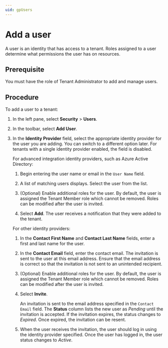 ```yaml
---
uid: gpUsers
---
```


# Add a user

A user is an identity that has access to a tenant. Roles assigned to a user determine what permissions the user has on resources. 

## Prerequisite

You must have the role of Tenant Administrator to add and manage users.

## Procedure

To add a user to a tenant:

1. In the left pane, select **Security** > **Users**.

1. In the toolbar, select **Add User**.

1. In the **Identity Provider** field, select the appropriate identity provider for the user you are adding. You can switch to a different option later. For tenants with a single identity provider enabled, the field is disabled.

   For advanced integration identity providers, such as Azure Active Directory:

   1. Begin entering the user name or email in the `User Name` field.

   1. A list of matching users displays. Select the user from the list.

   1. (Optional) Enable additional roles for the user. By default, the user is assigned the Tenant Member role which cannot be removed. Roles can be modified after the user is invited.

   1. Select **Add**. The user receives a notification that they were added to the tenant.

   For other identity providers:

   1. In the **Contact First Name** and **Contact Last Name** fields, enter a first and last name for the user.  

   1. In the **Contact Email** field, enter the contact email. The invitation is sent to the user at this email address. Ensure that the email address is correct so that the invitation is not sent to an unintended recipient.

   1. (Optional) Enable additional roles for the user. By default, the user is assigned the Tenant Member role which cannot be removed. Roles can be modified after the user is invited.

   1. Select **Invite**. 

      An invitation is sent to the email address specified in the `Contact Email` field. The **Status** column lists the new user as *Pending* until the invitation is accepted. If the invitation expires, the status changes to *Expired*. Once expired, the invitation can be resent.

   1. When the user receives the invitation, the user should log in using the identity provider specified. Once the user has logged in, the user status changes to *Active*.


